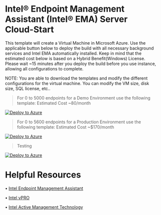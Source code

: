 # Intel® Endpoint Management Assistant (Intel® EMA) Server Cloud-Start

This template will create a Virtual Machine in Microsoft Azure. Use the applicable button below to deploy the build with all necessary background services and Intel EMA automatically installed. Keep in mind that the estimated cost below is based on a Hybrid Benefit(Windows) License. 
Please wait ~15 minutes after you deploy the build before you use instance, allowing all configurations to complete.

NOTE: You are able to download the templates and modify the different configurations for the virtual machine. You can modify the VM size, disk size, SQL license, etc..

> For 0 to 5000 endpoints for a Demo Environment use the following template: Estimated Cost ~80/month

[![Deploy to Azure](https://aka.ms/deploytoazurebutton)](https://portal.azure.com/#create/Microsoft.Template/uri/https%3A%2F%2Fraw.githubusercontent.com%2Fasolano2013%2FEMATemplate%2Fmain%2Fematemplate.json/createUIDefinitionUri/https%3A%2F%2Fraw.githubusercontent.com%2Fasolano2013%2FEMATemplate%2Fmain%2FcreateUiDefinition.json)

> For 0 to 5600 endpoints for a Production Environment use the following template: Estimated Cost ~$170/month

[![Deploy to Azure](https://aka.ms/deploytoazurebutton)](https://portal.azure.com/#create/Microsoft.Template/uri/https%3A%2F%2Fraw.githubusercontent.com%2Fasolano2013%2FEMATemplate%2Fmain%2Fematemplate.json/createUIDefinitionUri/https%3A%2F%2Fraw.githubusercontent.com%2Fasolano2013%2FEMATemplate%2Fmain%2FcreateUiDefinitionProd.json)

> Testing

[![Deploy to Azure](https://aka.ms/deploytoazurebutton)](https://portal.azure.com/#create/Microsoft.Template/uri/https%3A%2F%2Fraw.githubusercontent.com%2Fasolano2013%2FEMATemplate%2Fmain%2Ftemplate-demo.json/createUIDefinitionUri/https%3A%2F%2Fraw.githubusercontent.com%2Fasolano2013%2FEMATemplate%2Fmain%2FcreateUiDefinition.json)

# Helpful Resources

•	[Intel Endpoint Management Assistant](https://newsroom.intel.com/news/intel-endpoint-management-assistant-makes-managing-remote-intel-vpro-platform-based-devices-easier/#gs.r5a0nc)

•	[Intel vPRO](https://www.intel.com/content/www/us/en/products/docs/processors/vpro/vpro-platform-brief.html?wapkw=amt)

•	[Intel Active Management Technology](https://www.intel.com/content/www/us/en/support/articles/000020921/technologies/intel-active-management-technology-intel-amt.html)



